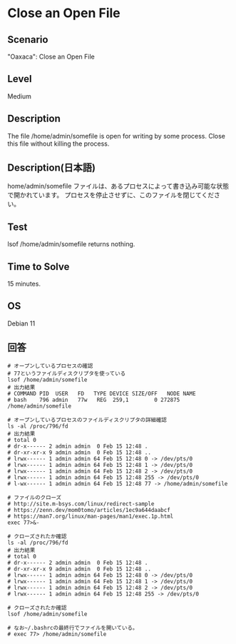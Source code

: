 # Close an Open File


## Scenario
"Oaxaca": Close an Open File


## Level
Medium


## Description
The file /home/admin/somefile is open for writing by some process.
Close this file without killing the process.


## Description(日本語)
home/admin/somefile ファイルは、あるプロセスによって書き込み可能な状態で開かれています。
プロセスを停止させずに、このファイルを閉じてください。


## Test
lsof /home/admin/somefile returns nothing.


## Time to Solve
15 minutes.


## OS
Debian 11


## 回答

```
# オープンしているプロセスの確認
# 77というファイルディスクリプタを使っている
lsof /home/admin/somefile
# 出力結果
# COMMAND PID  USER   FD   TYPE DEVICE SIZE/OFF   NODE NAME
# bash    796 admin   77w   REG  259,1        0 272875 /home/admin/somefile

# オープンしているプロセスのファイルディスクリプタの詳細確認
ls -al /proc/796/fd
# 出力結果
# total 0
# dr-x------ 2 admin admin  0 Feb 15 12:48 .
# dr-xr-xr-x 9 admin admin  0 Feb 15 12:48 ..
# lrwx------ 1 admin admin 64 Feb 15 12:48 0 -> /dev/pts/0
# lrwx------ 1 admin admin 64 Feb 15 12:48 1 -> /dev/pts/0
# lrwx------ 1 admin admin 64 Feb 15 12:48 2 -> /dev/pts/0
# lrwx------ 1 admin admin 64 Feb 15 12:48 255 -> /dev/pts/0
# l-wx------ 1 admin admin 64 Feb 15 12:48 77 -> /home/admin/somefile

# ファイルのクローズ
# http://site.m-bsys.com/linux/redirect-sample
# https://zenn.dev/mom0tomo/articles/1ec9a644daabcf
# https://man7.org/linux/man-pages/man1/exec.1p.html
exec 77>&-

# クローズされたか確認
ls -al /proc/796/fd
# 出力結果
# total 0
# dr-x------ 2 admin admin  0 Feb 15 12:48 .
# dr-xr-xr-x 9 admin admin  0 Feb 15 12:48 ..
# lrwx------ 1 admin admin 64 Feb 15 12:48 0 -> /dev/pts/0
# lrwx------ 1 admin admin 64 Feb 15 12:48 1 -> /dev/pts/0
# lrwx------ 1 admin admin 64 Feb 15 12:48 2 -> /dev/pts/0
# lrwx------ 1 admin admin 64 Feb 15 12:48 255 -> /dev/pts/0

# クローズされたか確認
lsof /home/admin/somefile

# なお~/.bashrcの最終行でファイルを開いている。
# exec 77> /home/admin/somefile
```
